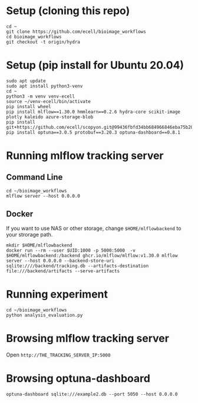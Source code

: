 # Setup (cloning this repo)
```
cd ~
git clone https://github.com/ecell/bioimage_workflows
cd bioimage_workflows
git checkout -t origin/hydra
```

# Setup (pip install for Ubuntu 20.04)
```
sudo apt update
sudo apt install python3-venv
cd ~
python3 -m venv venv-ecell
source ~/venv-ecell/bin/activate
pip install wheel
pip install mlflow==1.30.0 hmmlearn==0.2.6 hydra-core scikit-image plotly kaleido azure-storage-blob
pip install git+https://github.com/ecell/scopyon.git@99436fbfd34bb684966846eba75b206c2806f69c
pip install optuna==3.0.5 protobuf==3.20.3 optuna-dashboard==0.8.1
```

# Running mlflow tracking server

## Command Line
```
cd ~/bioimage_workflows
mlflow server --host 0.0.0.0
```

## Docker

If you want to use NAS or other storage, change `$HOME/mlflowbackend` to your strorage path.

```
mkdir $HOME/mlflowbackend
docker run --rm --user $UID:1000 -p 5000:5000  -v $HOME/mlflowbackend:/backend ghcr.io/mlflow/mlflow:v1.30.0 mlflow server --host 0.0.0.0 --backend-store-uri sqlite:////backend/tracking.db --artifacts-destination file:///backend/artifacts --serve-artifacts
```

# Running experiment
```
cd ~/bioimage_workflows
python analysis_evaluation.py
```

# Browsing mlflow tracking server
Open `http://THE_TRACKING_SERVER_IP:5000`

# Browsing optuna-dashboard

```
optuna-dashboard sqlite:///example2.db --port 5050 --host 0.0.0.0
```